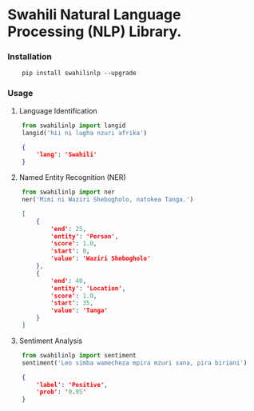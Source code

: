 # Swahili Natural Language Processing (NLP) Library.

### Installation
```
    pip install swahilinlp --upgrade
```

### Usage
1. Language Identification
```python
    from swahilinlp import langid
    langid('hii ni lugha nzuri afrika')
```

```json
    {
        'lang': 'Swahili'
    }
```

2. Named Entity Recognition (NER)
```python
    from swahilinlp import ner
    ner('Mimi ni Waziri Shebogholo, natokea Tanga.')
```

```json
    [
        {
            'end': 25,
            'entity': 'Person',
            'score': 1.0,
            'start': 8,
            'value': 'Waziri Shebogholo'
        },
        {
            'end': 40,
            'entity': 'Location',
            'score': 1.0,
            'start': 35,
            'value': 'Tanga'
        }
    ]
```

3. Sentiment Analysis
```python
    from swahilinlp import sentiment    
    sentiment('Leo simba wamecheza mpira mzuri sana, pira biriani')
```

```json
    {
        'label': 'Positive', 
        'prob': '0.95'
    }
```